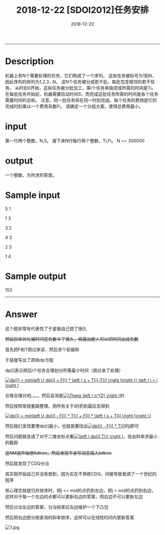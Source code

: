﻿---
layout: post
title: 2018-12-22 [SDOI2012]任务安排

date: 2018-12-22
categories: blog
tags: [SDOI,2012]
description: BZOJ2726
---

---------------------

# Description

机器上有N个需要处理的任务，它们构成了一个序列。
这些任务被标号为1到N，因此序列的排列为1,2,3...N。
这N个任务被分成若干批，每批包含相邻的若干任务。
从时刻0开始，这些任务被分批加工，第i个任务单独完成所需的时间是Ti。
在每批任务开始前，机器需要启动时间S，而完成这批任务所需的时间是各个任务需要时间的总和。
注意，同一批任务将在同一时刻完成。每个任务的费用是它的完成时刻乘以一个费用系数Fi。
请确定一个分组方案，使得总费用最小。

# input

第一行两个整数，N,S。
接下来N行每行两个整数，Ti,Fi。
N <= 300000
 

# output

 一个整数，为所求的答案。

# Sample input

5 1

1 3

3 2

4 3

2 3

1 4

# Sample output

153

---------------------------------------------------------------------------------------------------------

# Answer

这个题非常有代表性了于是我自己想了很久

~~然后斜率优化被时间是负数卡了很久，佩服出题人可以把时间出成负数~~

首先把F和T倒过来读，然后求个前缀和

于是就写出了原始dp方程

dp[i]表示把后i个任务合理划分所需最少时间（倒过来了处理）

<a href="https://www.codecogs.com/eqnedit.php?latex=dp[i]&space;=&space;min\left&space;\{&space;dp[j]&space;&plus;&space;F[i]&space;*&space;\left&space;(&space;s&space;&plus;&space;T[i]-T[j]&space;\right&space;)\right&space;\}&space;\left&space;(&space;j&space;<&space;i&space;\right&space;)" target="_blank"><img src="https://latex.codecogs.com/gif.latex?dp[i]&space;=&space;min\left&space;\{&space;dp[j]&space;&plus;&space;F[i]&space;*&space;\left&space;(&space;s&space;&plus;&space;T[i]-T[j]&space;\right&space;)\right&space;\}&space;\left&space;(&space;j&space;<&space;i&space;\right&space;)" title="dp[i] = min\left \{ dp[j] + F[i] * \left ( s + T[i]-T[j] \right )\right \} \left ( j < i \right )" /></a>

合情合理对吧。。。。然后目测是<a href="https://www.codecogs.com/eqnedit.php?latex=\Theta&space;\left&space;(&space;n^{2}&space;\right&space;)" target="_blank"><img src="https://latex.codecogs.com/gif.latex?\Theta&space;\left&space;(&space;n^{2}&space;\right&space;)" title="\Theta \left ( n^{2} \right )" /></a>的

然后按照常规套路整理，把所有关于i的扔到最后去得到

<a href="https://www.codecogs.com/eqnedit.php?latex=dp[i]&space;=&space;min\left&space;\{&space;dp[j]&space;-&space;F[i]&space;*&space;T[j]&space;&plus;&space;F[i]&space;*&space;\left&space;(&space;s&space;&plus;&space;T[i]&space;\right&space;)\right&space;\}" target="_blank"><img src="https://latex.codecogs.com/gif.latex?dp[i]&space;=&space;min\left&space;\{&space;dp[j]&space;-&space;F[i]&space;*&space;T[j]&space;&plus;&space;F[i]&space;*&space;\left&space;(&space;s&space;&plus;&space;T[i]&space;\right&space;)\right&space;\}" title="dp[i] = min\left \{ dp[j] - F[i] * T[j] + F[i] * \left ( s + T[i] \right )\right \}" /></a>

然后我们发现要使dp[i]最小，也就是要找出<a href="https://www.codecogs.com/eqnedit.php?latex=dp[j]&space;-&space;F[i]&space;*&space;T[j]" target="_blank"><img src="https://latex.codecogs.com/gif.latex?dp[j]&space;-&space;F[i]&space;*&space;T[j]" title="dp[j] - F[i] * T[j]" /></a>的j即可

然后问题就变成了对于二维坐标点集<a href="https://www.codecogs.com/eqnedit.php?latex=\left&space;(&space;dp[j],T[j]&space;\right&space;)" target="_blank"><img src="https://latex.codecogs.com/gif.latex?\left&space;(&space;dp[j],T[j]&space;\right&space;)" title="\left ( dp[j],T[j] \right )" /></a>，给出斜率求最小的截距

~~这NM就开始想Kdtree，然后发现不会写动态插入kdtree~~

然后就发现了CDQ分治

其实刚开始自己并没有想到，因为实在不熟练CDQ，间接导致我调了一个世纪的程序

核心理念就是归并排序时，把j <= mid的点扔到左边，把j > mid的点扔到右边，这样对于每一个左边的点都可以更新右边的答案，而右边不可以更新左边

然后分治左边的答案，分治结束后左边维护一个下凸包

然后把右边部分按查询的斜率排序，这样可以在线性时间内更新答案

![1.jpg](https://i.loli.net/2018/12/22/5c1e1b69958a1.jpg)